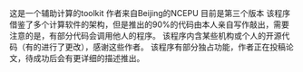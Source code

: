 这是一个辅助计算的toolkit
作者来自Beijing的NCEPU
目前是第三个版本
该程序借鉴了多个计算软件的架构，但是推出的90%的代码由本人亲自写作敲出，需要注意的是，有部分代码会调用他人的程序。
该程序内含某些机构或个人的开源代码（有的进行了更改），感谢这些作者。
该程序有部分独占功能，作者正在投稿论文，待成功后会有更详细的描述推出。
